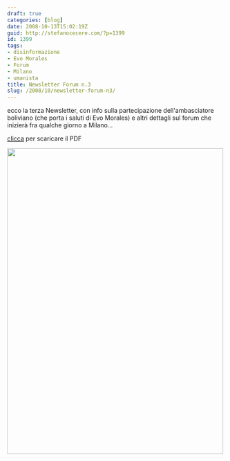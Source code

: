 ```yaml
---
draft: true
categories: [blog]
date: 2008-10-13T15:02:19Z
guid: http://stefanocecere.com/?p=1399
id: 1399
tags:
- disinformazione
- Evo Morales
- Forum
- Milano
- umanista
title: Newsletter Forum n.3
slug: /2008/10/newsletter-forum-n3/
---
```


ecco la terza Newsletter, con info sulla partecipazione dell'ambasciatore boliviano (che porta i saluti di Evo Morales) e altri dettagli sul forum che inizierà fra qualche giorno a Milano…

[clicca](http://www.humanisteurope.org/europeanhumanistforum/download/Italiano/Newsletter/newsletter3_ita.pdf) per scaricare il PDF

[<img class="aligncenter size-full wp-image-1400" title="forum_newsletter3_ita" src="http://stefanocecere.com/wp-content/uploads/sites/3/2008/10/forum_newsletter3_ita.jpg" alt="" width="500" height="707" srcset="http://stefanocecere.com/wp-content/uploads/sites/3/2008/10/forum_newsletter3_ita.jpg 500w, http://stefanocecere.com/wp-content/uploads/sites/3/2008/10/forum_newsletter3_ita-212x300.jpg 212w" sizes="(max-width: 500px) 100vw, 500px" />](http://www.humanisteurope.org/europeanhumanistforum/download/Italiano/Newsletter/newsletter3_ita.pdf)
